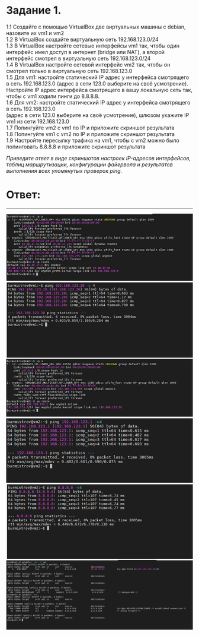 # Задание 1.
1.1 Создайте с помощью VirtualBox две виртуальных машины с debian, назовите их vm1 и vm2  
1.2 В VirtualBox создайте виртуальную сеть 192.168.123.0/24  
1.3 В VirtualBox настройте сетевые интерфейсы vm1 так, чтобы один интерфейс имел доступ в интернет (bridge или NAT), 
а второй интерфейс смотрел в виртуальную сеть 192.168.123.0/24  
1.4 В VirtualBox настройте сетевой интерфейс vm2 так, чтобы он смотрел только в виртуальную сеть 192.168.123.0  
1.5 Для vm1: настройте статический IP адрес у интерфейса смотрящего в сеть 192.168.123.0 (адрес в сети 123.0 выберите
на своё усмотрение). Настройте IP адрес интерфейса смотрящего в вашу локальную сеть так, чтобы c vm1 ходили пинги 
до 8.8.8.8.  
1.6 Для vm2: настройте статический IP адрес у интерфейса смотрящего в сеть 192.168.123.0   
(адрес в сети 123.0 выберите на своё усмотрение), шлюзом укажите IP vm1 из сети 192.168.123.0  
1.7 Попингуйте vm2 с vm1 по IP и приложите скриншот результата  
1.8 Попингуйте vm1 с vm2 по IP и приложите скриншот результата  
1.9 Настройте пересылку трафика на vm1, чтобы с vm2 можно было попинговать 8.8.8.8 и приложите скриншот результата  

*Приведите ответ в виде скриншотов настроек IP-адресов интерфейсов, таблиц маршрутизации, конфигурации файервола и 
результатов выполнения всех упомянутых проверок ping.*

# Ответ:

---
![pic1](1.png "Настройки интерфейсов и таблица маршрутизации vm1")  
![pic2](2.png "Ping to vm2")  
![pic3](3.png "Настройки интерфейсов и таблица маршрутизации vm2")  
![pic4](4.PNG "Ping to vm1")  
![pic5](5.PNG "Ping to 8.8.8.8")  
![pic6](8.PNG "Параметры iptables")  
